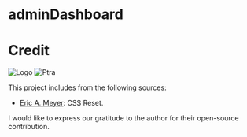 # adminDashboard

# Credit

![Logo](https://pixabay.com/vectors/logo-tape-design-devoured-plastic-2078018/)
![Ptra](https://pixabay.com/users/ptra-359668/)

This project includes from the following sources:

- [Eric A. Meyer](https://meyerweb.com/eric/tools/css/reset/): CSS Reset. 

I would like to express our gratitude to the author for their open-source contribution.
